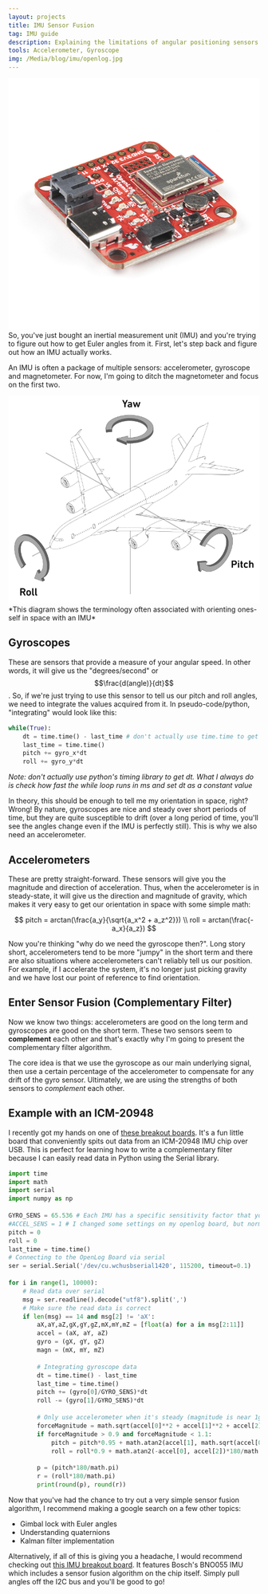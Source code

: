 ```yaml
---
layout: projects
title: IMU Sensor Fusion
tag: IMU guide
description: Explaining the limitations of angular positioning sensors and demonstrating the use of a complementary fusion algorithm.
tools: Accelerometer, Gyroscope
img: /Media/blog/imu/openlog.jpg
---
```

<img src="/Media/blog/imu/openlog.jpg">
So, you've just bought an inertial measurement unit (IMU) and you're trying to figure out how to get Euler angles from it. First, let's step back and figure out how an IMU actually works. 

An IMU is often a package of multiple sensors: accelerometer, gyroscope and magnetometer. For now, I'm going to ditch the magnetometer and focus on the first two.

<img src="/Media/blog/imu/plane_orient.png">
*This diagram shows the terminology often associated with orienting ones-self in space with an IMU*

## Gyroscopes
These are sensors that provide a measure of your angular speed. In other words, it will give us the "degrees/second" or $$\frac{d(angle)}{dt}$$. So, if we're just trying to use this sensor to tell us our pitch and roll angles, we need to integrate the values acquired from it. In pseudo-code/python, "integrating" would look like this:

~~~ python
while(True):
    dt = time.time() - last_time # don't actually use time.time to get dt
    last_time = time.time()
    pitch += gyro_x*dt
    roll += gyro_y*dt
~~~
*Note: don't actually use python's timing library to get dt. What I always do is check how fast the while loop runs in ms and set dt as a constant value*

In theory, this should be enough to tell me my orientation in space, right? Wrong! By nature, gyroscopes are nice and steady over short periods of time, but they are quite susceptible to drift (over a long period of time, you'll see the angles change even if the IMU is perfectly still). This is why we also need an accelerometer.

## Accelerometers
These are pretty straight-forward. These sensors will give you the magnitude and direction of acceleration. Thus, when the accelerometer is in steady-state, it will give us the direction and magnitude of gravity, which makes it very easy to get our orientation in space with some simple math:

$$
pitch = arctan(\frac{a_y}{\sqrt{a_x^2 + a_z^2}}) \\
roll = arctan(\frac{-a_x}{a_z})
$$

Now you're thinking "why do we need the gyroscope then?". Long story short, accelerometers tend to be more "jumpy" in the short term and there are also situations where accelerometers can't reliably tell us our position. For example, if I accelerate the system, it's no longer just picking gravity and we have lost our point of reference to find orientation.

## Enter Sensor Fusion (Complementary Filter)
Now we know two things: accelerometers are good on the long term and gyroscopes are good on the short term. These two sensors seem to **complement** each other and that's exactly why I'm going to present the complementary filter algorithm.

The core idea is that we use the gyroscope as our main underlying signal, then use a certain percentage of the accelerometer to compensate for any drift of the gyro sensor. Ultimately, we are using the strengths of both sensors to *complement* each other.

## Example with an ICM-20948
I recently got my hands on one of <a href="https://www.sparkfun.com/products/16832">these breakout boards</a>. It's a fun little board that conveniently spits out data from an ICM-20948 IMU chip over USB. This is perfect for learning how to write a complementary filter because I can easily read data in Python using the Serial library.

```python 
import time
import math
import serial
import numpy as np

GYRO_SENS = 65.536 # Each IMU has a specific sensitivity factor that you need to scale raw data into deg/s
#ACCEL_SENS = 1 # I changed some settings on my openlog board, but normally I would need a scaling factor for the accelerometer as well
pitch = 0
roll = 0
last_time = time.time()
# Connecting to the OpenLog Board via serial
ser = serial.Serial('/dev/cu.wchusbserial1420', 115200, timeout=0.1)

for i in range(1, 10000):
    # Read data over serial
    msg = ser.readline().decode("utf8").split(',')
    # Make sure the read data is correct
    if len(msg) == 14 and msg[2] != 'aX':
        aX,aY,aZ,gX,gY,gZ,mX,mY,mZ = [float(a) for a in msg[2:11]]
        accel = (aX, aY, aZ)
        gyro = (gX, gY, gZ)
        magn = (mX, mY, mZ)

        # Integrating gyroscope data
        dt = time.time() - last_time
        last_time = time.time()
        pitch += (gyro[0]/GYRO_SENS)*dt
        roll -= (gyro[1]/GYRO_SENS)*dt

        # Only use accelerometer when it's steady (magnitude is near 1g)
        forceMagnitude = math.sqrt(accel[0]**2 + accel[1]**2 + accel[2]**2)
        if forceMagnitude > 0.9 and forceMagnitude < 1.1:
            pitch = pitch*0.95 + math.atan2(accel[1], math.sqrt(accel[0]**2 + accel[2]**2) )*180/math.pi *0.05
            roll = roll*0.9 + math.atan2(-accel[0], accel[2])*180/math.pi *0.05
        
        p = (pitch*180/math.pi)
        r = (roll*180/math.pi)
        print(round(p), round(r))
```

Now that you've had the chance to try out a very simple sensor fusion algorithm, I recommend making a google search on a few other topics:
- Gimbal lock with Euler angles
- Understanding quaternions
- Kalman filter implementation

Alternatively, if all of this is giving you a headache, I would recommend checking out <a href="https://learn.adafruit.com/adafruit-bno055-absolute-orientation-sensor">this IMU breakout board</a>. It features Bosch's BNO055 IMU which includes a sensor fusion algorithm on the chip itself. Simply pull angles off the I2C bus and you'll be good to go!

